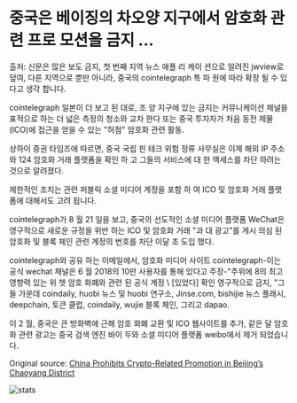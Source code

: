 # 중국은 베이징의 차오양 지구에서 암호화 관련 프로 모션을 금지 ...

출처: 신문은 많은 보도 금지, 첫 번째 지역 뉴스 애플 리 케이 션으로 알려진 jwview로 덮여, 다른 지역으로 뿐만 아니라, 중국의 cointelegraph 특 파 원에 따라 확장 될 수 있다고 생각 합니다.

cointelegraph 일본이 더 보고 된 대로, 조 양 지구에 있는 금지는 커뮤니케이션 채널을 표적으로 하는 더 넓은 측정의 청소와 교차 한다 또는 중국 투자자가 처음 동전 제물 (ICO)에 접근을 얻을 수 있는 "허점" 암호화 관련 활동.

상하이 증권 타임즈에 따르면, 중국 국립 핀 테크 위험 정류 사무실은 이제 해외 IP 주소와 124 암호화 거래 플랫폼을 확인 하 고 그들의 서비스에 대 한 액세스를 차단 하려는 것으로 알려졌다.

제한적인 조치는 관련 퍼블릭 소셜 미디어 계정을 포함 하 여 ICO 및 암호화 거래 플랫폼에 대해서도 고려 됩니다.

cointelegraph가 8 월 21 일을 보고, 중국의 선도적인 소셜 미디어 플랫폼 WeChat은 영구적으로 새로운 규정을 위반 하는 ICO 및 암호화 거래 "과 대 광고"를 게시 의심 된 암호화 및 블록 체인 관련 계정의 번호를 차단 이달 초 도입 했다.

cointelegraph와 공유 하는 이메일에서, 암호화 미디어 사이트 cointelegraph-이는 공식 wechat 채널은 6 월 2018의 10만 사용자를 통해 있다고 주장-"주위에 8의 최고 영향력 있는 위 챗 암호 화폐와 관련 된 공식 계정 \ [있었다] 확인 영구적으로 금지, "그들 가운데 coindaily, huobi 뉴스 및 huobi 연구소, Jinse.com, bishijie 뉴스 플래시, deepchain, 토큰 클럽, coindaily, wujie 블록 체인, 그리고 dapao.

이 2 월, 중국은 큰 방화벽에 근해 암호 화폐 교환 및 ICO 웹사이트를 추가, 같은 달 암호화 관련 광고는 중국 검색 엔진 바이 두와 소셜 미디어 플랫폼 weibo에서 제거 되었습니다.

Original source: [China Prohibits Crypto-Related Promotion in Beijing’s Chaoyang District](https://cointelegraph.com/news/china-prohibits-crypto-related-promotion-in-beijings-chaoyang-district)

![stats](https://c.statcounter.com/11760860/0/a89fa40b/1/ "stats")